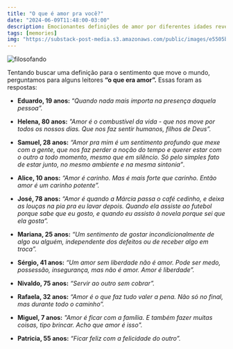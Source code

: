 ```yaml
---
title: "O que é amor pra você?"
date: "2024-06-09T11:48:00-03:00"
description: Emocionantes definições de amor por diferentes idades revelam sua natureza complexa, desde a liberdade até a felicidade na felicidade do outro.
tags: [memories]
img: "https://substack-post-media.s3.amazonaws.com/public/images/e5505b3d-b61d-44e7-9562-3c8ddb55c0d8_640x625.jpeg"
---
```

![filosofando](https://cdn.jsdelivr.net/gh/geanramos/files/img/filosofando.png)


Tentando buscar uma definição para o sentimento que move o mundo, perguntamos para alguns leitores **“o que era amor”.** Essas foram as respostas:

-   **Eduardo, 19 anos:**  “_Quando nada mais importa na presença daquela pessoa”._
    
-   **Helena, 80 anos:** _"Amor é o combustível da vida - que nos move por todos os nossos dias. Que nos faz sentir humanos, filhos de Deus”._
    
-   **Samuel, 28 anos:** _“Amor pra mim é um sentimento profundo que mexe com a gente, que nos faz perder a noção do tempo e querer estar com o outro a todo momento, mesmo que em silêncio. Só pelo simples fato de estar junto, no mesmo ambiente e na mesma sintonia”_.
    
-   **Alice, 10 anos:** _“Amor é carinho. Mas é mais forte que carinho. Então amor é um carinho potente”._
    
-   **José, 78 anos:** _“Amor é quando a Márcia passa o café cedinho, e deixa as louças na pia pra eu lavar depois. Quando ela assiste ao futebol porque sabe que eu gosto, e quando eu assisto à novela porque sei que ela gosta”._
    
-   **Mariana, 25 anos:**  _“Um sentimento de gostar incondicionalmente de algo ou alguém, independente dos defeitos ou de receber algo em troca”._
    
-   **Sérgio, 41 anos:** _“Um amor sem liberdade não é amor. Pode ser medo, possessão, insegurança, mas não é amor. Amor é liberdade”._
    
-   **Nivaldo, 75 anos:** _“Servir ao outro sem cobrar”._
    
-   **Rafaela, 32 anos:** _“Amor é o que faz tudo valer a pena. Não só no final, mas durante todo o caminho”._
    
-   **Miguel, 7 anos:** _"Amor é ficar com a família. E também fazer muitas coisas, tipo brincar. Acho que amor é isso"._
    
-   **Patricia, 55 anos:** _“Ficar feliz com a felicidade do outro”._
